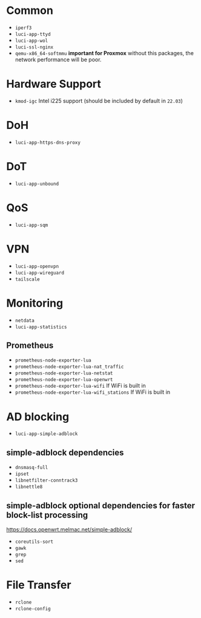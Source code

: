 # Common
- `iperf3`
- `luci-app-ttyd`
- `luci-app-wol`
- `luci-ssl-nginx`
- `qemu-x86_64-softmmu` **important for Proxmox** without this packages, the network performance will be poor.

# Hardware Support
- `kmod-igc` Intel i225 support (should be included by default in `22.03`)

# DoH
- `luci-app-https-dns-proxy`

# DoT
- `luci-app-unbound`

# QoS
- `luci-app-sqm`

# VPN
- `luci-app-openvpn`
- `luci-app-wireguard`
- `tailscale`

# Monitoring
- `netdata`
- `luci-app-statistics`
## Prometheus
- `prometheus-node-exporter-lua`
- `prometheus-node-exporter-lua-nat_traffic`
- `prometheus-node-exporter-lua-netstat`
- `prometheus-node-exporter-lua-openwrt`
- `prometheus-node-exporter-lua-wifi` If WiFi is built in
- `prometheus-node-exporter-lua-wifi_stations` If WiFi is built in

# AD blocking
- `luci-app-simple-adblock`
## simple-adblock dependencies
- `dnsmasq-full`
- `ipset`
- `libnetfilter-conntrack3`
- `libnettle8` 

## simple-adblock optional dependencies for faster block-list processing
https://docs.openwrt.melmac.net/simple-adblock/
- `coreutils-sort`
- `gawk`
- `grep`
- `sed` 

# File Transfer
- `rclone`
- `rclone-config`
